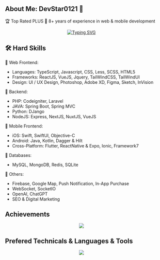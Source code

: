 ## About Me: DevStar0121 👋

🏆 Top Rated PLUS 
💪 8+ years of experience in web & mobile development

<div align="center">
<a href="https://git.io/typing-svg"><img src="https://readme-typing-svg.demolab.com?font=Comic+Sans+MS&size=20&pause=1000&center=true&width=1024&lines=I+am+a+Full+Stack+Web+and+Mobile+Developer;Over+8+years+of+Experience+in+Web+and+Mobile." alt="Typing SVG" /></a>
</div>

## 🛠 Hard Skills
🚀 Web Frontend: 
- Languages: TypeScript, Javascript, CSS, Less, SCSS, HTML5
- Frameworks: ReactJS, VueJS, Jquery, TailWindCSS, TailWindUI
- Design: UI / UX Design, Photoshop, Adobe XD, Figma, Sketch, InVision 

🚀 Backend:
- PHP: Codeigniter, Laravel
- JAVA: Spring Boot, Spring MVC
- Python: DJango
- NodeJS: Express, NextJS, NuxtJS, VueJS

🚀 Mobile Frontend: 
- iOS:  Swift, SwiftUI, Objective-C
- Android: Java, Kotlin, Dagger & Hilt
- Cross-Platform: Flutter, ReactNative & Expo, Ionic, Framework7

🚀 Databases:
- MySQL, MongoDB, Redis, SQLite

🚀 Others:
- Firebase, Google Map, Push Notification, In-App Purchase
- WebSocket, SocketIO
- OpenAI, ChatGPT
- SEO & Digital Marketing

## Achievements
<p align="center">
  <img alig src="https://github-profile-trophy.vercel.app/?username=elitesuper&column=7" />
</p>

## Prefered Technicals & Languages & Tools
<p align="center">
  <a href="https://skillicons.dev">
    <img src="https://skillicons.dev/icons?i=html,js,ts,css,sass,php,py,react,redux,nextjs,nuxtjs,angular,vue,nodejs,webpack,django,flask,laravel,wordpress,bootstrap,tailwind,jquery,mongodb,mysql,postgres,sqlite,md,nginx,powershell,prisma,vscode,atom,androidstudio,git,github,linux,svg,unity,vercel,heroku,aws,rust,solidity" />
  </a>
</p>
<br><br>
